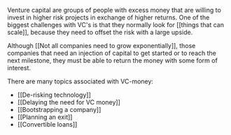 Venture capital are groups of people with excess money that are willing to invest in higher risk projects in exchange of higher returns. One of the biggest challenges with VC's is that they normally look for [[things that can scale]], because they need to offset the risk with a large upside. 

Although [[Not all companies need to grow exponentially]], those companies that need an injection of capital to get started or to reach the next milestone, they must be able to return the money with some form of interest. 

There are many topics associated with VC-money:

- [[De-risking technology]]
- [[Delaying the need for VC money]]
- [[Bootstrapping a company]]
- [[Planning an exit]] 
- [[Convertible loans]]